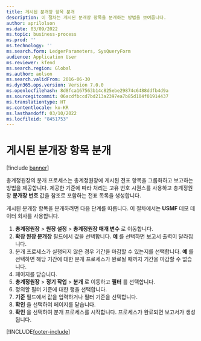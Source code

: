 ```yaml
---
title: 게시된 분개장 항목 분개
description: 이 절차는 게시된 분개장 항목을 분개하는 방법을 보여줍니다.
author: aprilolson
ms.date: 03/09/2022
ms.topic: business-process
ms.prod: ''
ms.technology: ''
ms.search.form: LedgerParameters, SysQueryForm
audience: Application User
ms.reviewer: kfend
ms.search.region: Global
ms.author: aolson
ms.search.validFrom: 2016-06-30
ms.dyn365.ops.version: Version 7.0.0
ms.openlocfilehash: 8d8fca167563b14c825ebe29874c6488ddfb4d9a
ms.sourcegitcommit: 06acdfbccd7bd213a2397ea7b85d104f01914437
ms.translationtype: HT
ms.contentlocale: ko-KR
ms.lasthandoff: 03/10/2022
ms.locfileid: "8451753"
---
```

# <a name="journalize-posted-journal-entries"></a>게시된 분개장 항목 분개

[!include [banner](../../includes/banner.md)]

총계정원장의 분개 프로세스는 총계정원장에 게시된 전표 항목을 그룹화하고 보고하는 방법을 제공합니다. 제공한 기준에 따라 처리는 고유 번호 시퀀스를 사용하고 총계정원장 **분개장 번호** 값을 참조로 포함하는 전표 목록을 생성합니다.

게시된 분개장 항목을 분개하려면 다음 단계를 따릅니다. 이 절차에서는 **USMF** 데모 데이터 회사를 사용합니다.

1. **총계정원장** \> **원장 설정** \> **총계정원장 매개 변수** 로 이동합니다.
2. **확장 원장 분개장** 필드에서 값을 선택합니다. **예** 를 선택하면 보고서 출력이 달라집니다.
3. 분개 프로세스가 실행되지 않은 경우 기간을 마감할 수 있는지를 선택합니다. **예** 를 선택하면 해당 기간에 대한 분개 프로세스가 완료될 때까지 기간을 마감할 수 없습니다.
4. 페이지를 닫습니다.
5. **총계정원장** \> **정기 작업** \> **분개** 로 이동하고 **필터** 를 선택합니다.
6. 정의할 필터 기준에 대한 행을 선택합니다.
7. **기준** 필드에서 값을 입력하거나 필터 기준을 선택합니다.
8. **확인** 을 선택하여 페이지를 닫습니다.
9. **확인** 을 선택하여 분개 프로세스를 시작합니다. 프로세스가 완료되면 보고서가 생성됩니다.

[!INCLUDE[footer-include](../../../includes/footer-banner.md)]
